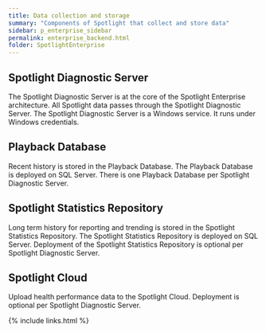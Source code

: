 ```yaml
---
title: Data collection and storage
summary: "Components of Spotlight that collect and store data"
sidebar: p_enterprise_sidebar
permalink: enterprise_backend.html
folder: SpotlightEnterprise
---
```




## Spotlight Diagnostic Server

The Spotlight Diagnostic Server is at the core of the Spotlight Enterprise architecture. All Spotlight data passes through the Spotlight Diagnostic Server. The Spotlight Diagnostic Server is a Windows service. It runs under Windows credentials.

## Playback Database

Recent history is stored in the Playback Database. The Playback Database is deployed on SQL Server. There is one Playback Database per Spotlight Diagnostic Server.

## Spotlight Statistics Repository

Long term history for reporting and trending is stored in the Spotlight Statistics Repository. The Spotlight Statistics Repository is deployed on SQL Server. Deployment of the Spotlight Statistics Repository is optional per Spotlight Diagnostic Server.

## Spotlight Cloud
 
Upload health performance data to the Spotlight Cloud. Deployment is optional per Spotlight Diagnostic Server.


{% include links.html %}
